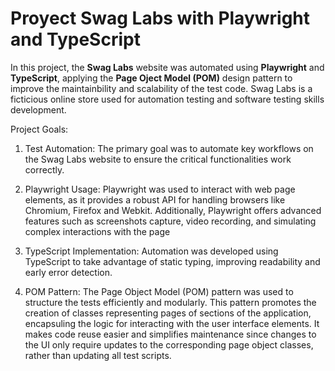 # **Proyect Swag Labs with Playwright and TypeScript**

In this project, the **Swag Labs** website was automated using **Playwright** and **TypeScript**, applying the **Page Oject Model (POM)** design pattern to improve the maintainbility and scalability of the test code. Swag Labs is a ficticious online store used for automation testing and software testing skills development.

Project Goals: 
1. Test Automation: The primary goal was to automate key workflows on the Swag Labs website to ensure the critical functionalities work correctly.

2. Playwright Usage: Playwright was used to interact with web page elements, as it provides a robust API for handling browsers like Chromium, Firefox and Webkit. Additionally, Playwright offers advanced features such as screenshots capture, video recording, and simulating complex interactions with the page

3. TypeScript Implementation: Automation was developed using TypeScript to take advantage of static typing, improving readability and early error detection.

4. POM Pattern: The Page Object Model (POM) pattern was used to structure the tests efficiently and modularly. This pattern promotes the creation of classes representing pages of sections of the application, encapsuling the logic for interacting with the user interface elements. It makes code reuse easier and simplifies maintenance since changes to the UI only require updates to the corresponding page object classes, rather than updating all test scripts. 

